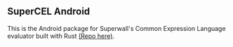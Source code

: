 ## SuperCEL Android

This is the Android package for Superwall's Common Expression Language evaluator built with Rust [(Repo here)](https://github.com/superwall/cel-evaluator-rs/releases/tag/0.1.3).

